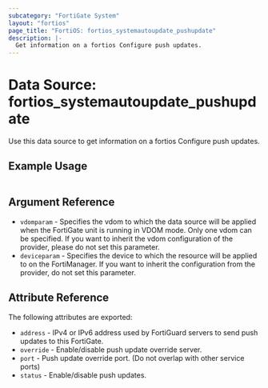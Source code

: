 ```yaml
---
subcategory: "FortiGate System"
layout: "fortios"
page_title: "FortiOS: fortios_systemautoupdate_pushupdate"
description: |-
  Get information on a fortios Configure push updates.
---
```


# Data Source: fortios_systemautoupdate_pushupdate
Use this data source to get information on a fortios Configure push updates.


## Example Usage

```hcl

```

## Argument Reference

* `vdomparam` - Specifies the vdom to which the data source will be applied when the FortiGate unit is running in VDOM mode. Only one vdom can be specified. If you want to inherit the vdom configuration of the provider, please do not set this parameter.
* `deviceparam` - Specifies the device to which the resource will be applied to on the FortiManager. If you want to inherit the configuration from the provider, do not set this parameter.

## Attribute Reference

The following attributes are exported:

* `address` - IPv4 or IPv6 address used by FortiGuard servers to send push updates to this FortiGate.
* `override` - Enable/disable push update override server.
* `port` - Push update override port. (Do not overlap with other service ports)
* `status` - Enable/disable push updates.
